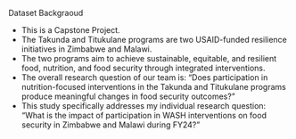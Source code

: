 Dataset Backgraoud

- This is a Capstone Project.
- The Takunda and Titukulane programs are two USAID-funded resilience initiatives in Zimbabwe and Malawi.
- The two programs aim to achieve sustainable, equitable, and resilient food, nutrition, and food security through integrated interventions.
- The overall research question of our team is: “Does participation in nutrition-focused interventions in the Takunda and Titukulane programs produce meaningful changes in food security outcomes?”
- This study specifically addresses my individual research question: “What is the impact of participation in WASH interventions on food security in Zimbabwe and Malawi during FY24?”

